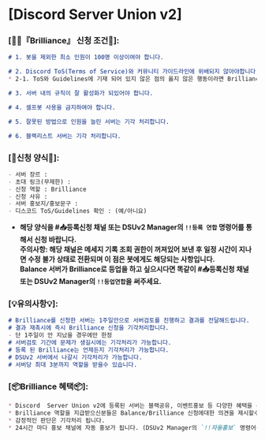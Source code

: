 # [Discord Server Union v2] 

### [:small_orange_diamond:💡『Brilliance』 신청 조건:small_orange_diamond:]:
```markdown
# 1. 봇을 제외한 최소 인원이 100명 이상이여야 합니다.

# 2. Discord ToS(Terms of Service)와 커뮤니티 가이드라인에 위배되지 않아야합니다.
* 2-1. ToS와 Guidelines에 기재 되어 있지 않은 점의 옳지 않은 행동이라면 Brilliance 또는 Brilliance 이상의 역할을 지닌 분들과 회의 후 처리합니다.

# 3. 서버 내의 규칙이 잘 활성화가 되있어야 합니다.

# 4. 셀프봇 사용을 금지하여야 합니다.

# 5. 잘못된 방법으로 인원을 늘린 서버는 기각 처리합니다.

# 6. 블랙리스트 서버는 기각 처리합니다.
```

### [:incoming_envelope:신청 양식:incoming_envelope:]:
```markdown
- 서버 장르 : 
- 초대 링크(무제한) : 
- 신청 역할 : Brilliance
- 신청 사유 : 
- 서버 홍보지/홍보문구 : 
- 디스코드 ToS/Guidelines 확인 : (예/아니요)
```

- **해당 양식을 #📥등록신청 채널 또는 DSUv2 Manager의 `!!등록 연합` 명령어를 통해서 신청 바랍니다.**\
  **주의사항: 해당 채널은 메세지 기록 조회 권한이 꺼져있어 보낸 후 일정 시간이 지나면 수정 불가 상태로 전환되며 이 점은 봇에게도 해당되는 사항입니다.**\
  **Balance 서버가 Brilliance로 등업을 하고 싶으시다면 똑같이 #📥등록신청 채널 또는 DSUv2 Manager의 `!!등업연합`을 써주세요.**


### [:bulb:유의사항:bulb:]:
```markdown
# Brilliance를 신청한 서버는 1주일안으로 서버검토를 진행하고 결과를 전달해드립니다.
# 결과 재촉시에 즉시 Brilliance 신청을 기각처리합니다.
- 단 1주일이 안 지났을 경우에만 한정
# 서버검토 기간에 문제가 생길시에는 기각처리가 가능합니다.
# 등록 된 Brilliance는 언제든지 기각처리가 가능합니다.
# DSUv2 서버에서 나갈시 기각처리가 가능합니다.
# 서버당 최대 3분까지 역할을 받을수 있습니다.
```

### [:package:Brilliance 혜택:package:]:
```markdown
* Discord  Server Union v2에 등록된 서버는 블랙공유, 이벤트홍보 등 다양한 혜택을 누릴수있습니다.
* Brilliance 역할을 지급받으신분들은 Balance/Brilliance 신청에대한 의견을 제시할수있습니다. 
* 감정적인 판단은 기각처리 됩니다.
* 24시간 마다 홍보 채널에 자동 홍보가 됩니다. (DSUv2 Manager의 `!!자동홍보` 명령어를 통해서 설정 필요)
```
